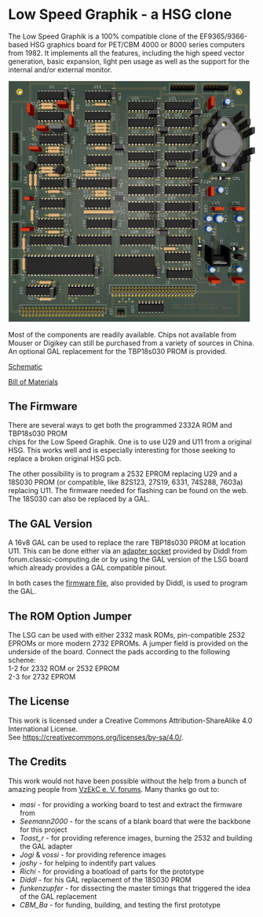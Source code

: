 # Low Speed Graphik - a HSG clone
The Low Speed Graphik is a 100% compatible clone of the EF9365/9366-based HSG graphics board for PET/CBM 4000 or 8000 series computers from 1982.
It implements all the features, including the high speed vector generation, basic expansion, light pen usage as well as the support for the internal and/or external monitor.

![Low Speed Graphik render](https://github.com/InsaneDruid/Low-Speed-Graphik/blob/main/images/low_speed_graphik_render.png)

Most of the components are readily available. Chips not available from Mouser or Digikey can still be purchased from a variety of sources in China. An optional GAL replacement for the TBP18s030 PROM is provided.

[Schematic](https://github.com/InsaneDruid/Low-Speed-Graphik/blob/main/lsg_schematics.pdf "Schematic")  

[Bill of Materials](https://htmlpreview.github.io/?https://github.com/InsaneDruid/Low-Speed-Graphik/blob/main/bom/lsg_bom.html "Bill of Materials")

## The Firmware
There are several ways to get both the programmed 2332A	ROM and TBP18s030 PROM	
chips for the Low Speed Graphik. One is to use U29 and U11 from a original HSG. 
This works well and is especially interesting for those seeking to replace a broken original HSG pcb.

The other possibility is to program a 2532 EPROM replacing U29 and a 18S030 PROM (or compatible, like 82S123, 27S19, 6331, 74S288, 7603a)
replacing U11. The firmware needed for flashing can be found on the web. The 18S030 can also be replaced by a GAL.

## The GAL Version
A 16v8 GAL can be used to replace the rare TBP18s030 PROM at location U11. This can be done either via an [adapter socket](https://github.com/InsaneDruid/Low-Speed-Graphik/blob/main/gerbers/GAL2PROM_R1.zip "GAL to PROM adapter gerber files") provided by Diddl from forum.classic-computing.de or by using the GAL version of the LSG board which already provides a GAL compatible pinout.

In both cases the [firmware file](https://github.com/InsaneDruid/Low-Speed-Graphik/blob/main/firmware/HSG-Clock-22v10_v4.zip "Firmware for the GAL replacing the TBP18s030 PROM"), also provided by Diddl, is used to program the GAL.

## The ROM Option Jumper
The LSG can be used with either 2332 mask ROMs, pin-compatible 2532 EPROMs or more modern 2732 EPROMs.
A jumper field is provided on the underside of the board. Connect the pads according to the following scheme:  
1-2 for 2332 ROM or 2532 EPROM  
2-3 for 2732 EPROM

## The License
This work is licensed under a Creative Commons Attribution-ShareAlike 4.0 International License.  
See https://creativecommons.org/licenses/by-sa/4.0/.

## The Credits
This work would not have been possible without the help from a bunch of amazing people from [VzEkC e. V. forums](https://forum.classic-computing.de/forum/ "forum.classic-computing.de"). Many thanks go out to:

* *masi* - for providing a working board to test and extract the firmware from
* *Seemann2000* - for the scans of a blank board that were the backbone for this project
* *Toast_r* - for providing reference images, burning the 2532 and building the GAL adapter
* *Jogi* & *vossi* - for providing reference images
* *joshy* - for helping to indentify part values
* *Richi* - for providing a boatload of parts for the prototype
* *Diddl* - for his GAL replacement of the 18S030 PROM
* *funkenzupfer* - for dissecting the master timings that triggered the idea of the GAL replacement
* *CBM_Ba* - for funding, building, and testing the first prototype
